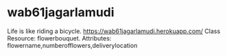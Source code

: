 # wab61jagarlamudi
Life is like riding a bicycle.
https://wab61jagarlamudi.herokuapp.com/
Class Resource: flowerbouquet. Attributes: flowername,numberofflowers,deliverylocation